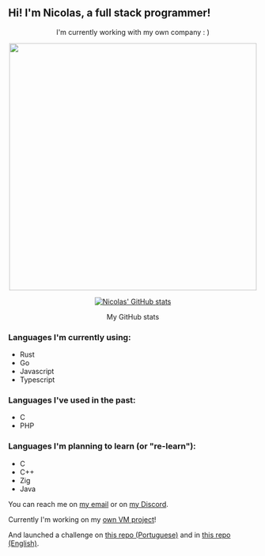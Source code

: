 ## Hi! I'm Nicolas, a full stack programmer!

<p align="center">
   I'm currently working with my own company : )
</p>
<p align="center">
   <img width="500" src="https://d1drfx3idpovxr.cloudfront.net/fragmentapng.png" />
</p>

<p align="center">
   <a href="https://github.com/anuraghazra/github-readme-stats">
      <img alt="Nicolas' GitHub stats" src="https://github-readme-stats.vercel.app/api?username=NickRMD&show_icons=true&theme=tokyonight" />
   </a>
</p>
<p align="center">
   My GitHub stats
</p>

### Languages I'm currently using:
- Rust
- Go
- Javascript
- Typescript

### Languages I've used in the past:
- C
- PHP

### Languages I'm planning to learn (or "re-learn"):
- C
- C++
- Zig
- Java

You can reach me on [my email](mailto:nicolas@fragmenta.org)
or on [my Discord](https://discordapp.com/users/481579171924017164).

Currently I'm working on my [own VM project](https://github.com/Fragmenta-Company/SquidVM)!

And launched a challenge on [this repo (Portuguese)](https://github.com/NickRMD/Challenge-dos-Malocas)
and in [this repo (English)](https://github.com/NickRMD/Market-Witchcraft).
